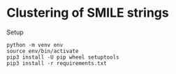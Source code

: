# Clustering of SMILE strings

Setup
```
python -m venv env
source env/bin/activate
pip3 install -U pip wheel setuptools
pip3 install -r requirements.txt
```

